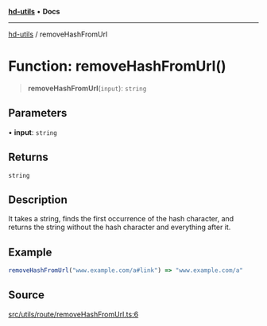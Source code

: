 [**hd-utils**](../README.md) • **Docs**

***

[hd-utils](../globals.md) / removeHashFromUrl

# Function: removeHashFromUrl()

> **removeHashFromUrl**(`input`): `string`

## Parameters

• **input**: `string`

## Returns

`string`

## Description

It takes a string, finds the first occurrence of the hash character, and returns the string without
the hash character and everything after it.

## Example

```ts
removeHashFromUrl("www.example.com/a#link") => "www.example.com/a"
```

## Source

[src/utils/route/removeHashFromUrl.ts:6](https://github.com/AhmadHddad/h-utils/blob/b1dfa95e218c9605f39fc234662ef50e62fadcb8/src/utils/route/removeHashFromUrl.ts#L6)
